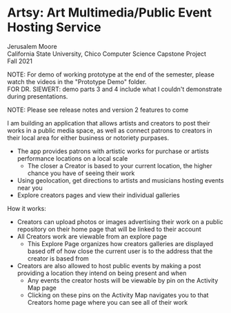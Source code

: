 # Artsy: Art Multimedia/Public Event Hosting Service

Jerusalem Moore  
California State University, Chico 
Computer Science Capstone Project  
Fall 2021  

NOTE: For demo of working prototype at the end of the semester, please watch the videos in the "Prototype Demo" folder.  
FOR DR. SIEWERT: demo parts 3 and 4 include what I couldn't demonstrate during presentations.  

NOTE: Please see release notes and version 2 features to come  

I am building an application that allows artists and creators to post their works in a public media space, as well as connect patrons 
to creators in their local area for either business or notoriety purpases.
  - The app provides patrons with artistic works for purchase or artists performance locations on a local scale
    - The closer a Creator is based to your current location, the higher chance you have of seeing their work
  - Using geolocation, get directions to artists and musicians hosting events near you
  - Explore creators pages and view their individual galleries
  
How it works:  
* Creators can upload photos or images advertising their work on a public repository on their home page that will be linked to their account  
* All Creators work are viewable from an explore page  
  * This Explore Page organizes how creators galleries are displayed based off of how close the current user is to the address that the creator is based from  
* Creators are also allowed to host public events by making a post providing a location they intend on being present and when  
  * Any events the creator hosts will be viewable by pin on the Activity Map page  
  * Clicking on these pins on the Activity Map navigates you to that Creators home page where you can see all of their work  
    
    
